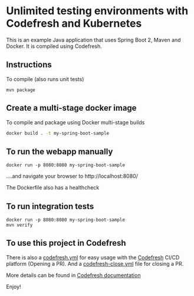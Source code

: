 # Unlimited testing environments with Codefresh and Kubernetes

This is an example Java application that uses Spring Boot 2, Maven and Docker.
It is compiled using Codefresh.

## Instructions

To compile (also runs unit tests)

```
mvn package
```

## Create a multi-stage docker image

To compile and package using Docker multi-stage builds

```bash
docker build . -t my-spring-boot-sample
```

## To run the webapp manually

```
docker run -p 8080:8080 my-spring-boot-sample
```

....and navigate your browser to  http://localhost:8080/

The Dockerfile also has a healthcheck

## To run integration tests

```
docker run -p 8080:8080 my-spring-boot-sample
mvn verify
```

## To use this project in Codefresh

There is also a [codefresh.yml](codefresh.yml) for easy usage with the [Codefresh](codefresh.io) CI/CD platform (Opening a PR).
And a [codefresh-close.yml](codefresh-close.yml) file for closing a PR.

More details can be found in [Codefresh documentation](https://codefresh.io/docs/docs/ci-cd-guides/preview-environments/)

Enjoy!
